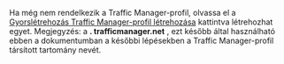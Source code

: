Ha még nem rendelkezik a Traffic Manager-profil, olvassa el a [Gyorslétrehozás Traffic Manager-profil létrehozása](../articles/traffic-manager/traffic-manager-manage-profiles.md) kattintva létrehozhat egyet. Megjegyzés: a **. trafficmanager.net** , ezt később által használható ebben a dokumentumban a későbbi lépésekben a Traffic Manager-profil társított tartomány nevét.

